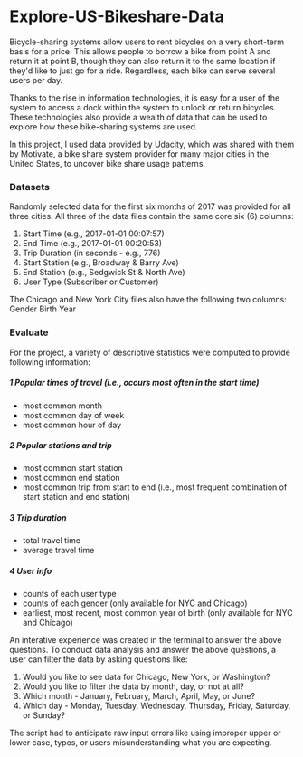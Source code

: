 # Explore-US-Bikeshare-Data
Bicycle-sharing systems allow users to rent bicycles on a very short-term basis for a price. This allows people to borrow a bike from point A and return it at point B, though they can also return it to the same location if they'd like to just go for a ride. Regardless, each bike can serve several users per day.

Thanks to the rise in information technologies, it is easy for a user of the system to access a dock within the system to unlock or return bicycles. These technologies also provide a wealth of data that can be used to explore how these bike-sharing systems are used.

In this project, I used data provided by Udacity, which was shared with them by Motivate, a bike share system provider for many major cities in the United States, to uncover bike share usage patterns.

### Datasets
Randomly selected data for the first six months of 2017 was provided for all three cities. All three of the data files contain the same core six (6) columns:

1. Start Time (e.g., 2017-01-01 00:07:57)
2. End Time (e.g., 2017-01-01 00:20:53)
3. Trip Duration (in seconds - e.g., 776)
4. Start Station (e.g., Broadway & Barry Ave)
5. End Station (e.g., Sedgwick St & North Ave)
6. User Type (Subscriber or Customer)

The Chicago and New York City files also have the following two columns:
Gender
Birth Year

### Evaluate
For the project, a variety of descriptive statistics were computed to provide following information:

##### 1 Popular times of travel (i.e., occurs most often in the start time)
- most common month
- most common day of week
- most common hour of day

##### 2 Popular stations and trip
- most common start station
- most common end station
- most common trip from start to end (i.e., most frequent combination of start station and end station)

##### 3 Trip duration
- total travel time
- average travel time

##### 4 User info
- counts of each user type
- counts of each gender (only available for NYC and Chicago)
- earliest, most recent, most common year of birth (only available for NYC and Chicago)

An interative experience was created in the terminal to answer the above questions. To conduct data analysis and answer the above questions, a user can filter the data by asking questions like:

1. Would you like to see data for Chicago, New York, or Washington?
2. Would you like to filter the data by month, day, or not at all?
3. Which month - January, February, March, April, May, or June?
4. Which day - Monday, Tuesday, Wednesday, Thursday, Friday, Saturday, or Sunday?

The script had to anticipate raw input errors like using improper upper or lower case, typos, or users misunderstanding what you are expecting.
